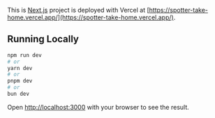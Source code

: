 This is [Next.js](https://nextjs.org/) project is deployed with Vercel at [https://spotter-take-home.vercel.app/](https://spotter-take-home.vercel.app/).

## Running Locally

```bash
npm run dev
# or
yarn dev
# or
pnpm dev
# or
bun dev
```

Open [http://localhost:3000](http://localhost:3000) with your browser to see the result.

